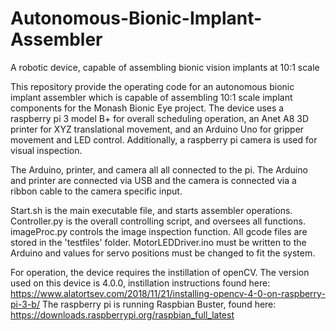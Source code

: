 # Autonomous-Bionic-Implant-Assembler
A robotic device, capable of assembling bionic vision implants at 10:1 scale

This repository provide the operating code for an autonomous bionic implant assembler which is capable of assembling 10:1 scale implant components for the Monash Bionic Eye project. The device uses a raspberry pi 3 model B+ for overall scheduling operation, an Anet A8 3D printer for XYZ translational movement, and an Arduino Uno for gripper movement and LED control. Additionally, a raspberry pi camera is used for visual inspection. 

The Arduino, printer, and camera all all connected to the pi. The Arduino and printer are connected via USB and the camera is connected via a ribbon cable to the camera specific input.

Start.sh is the main executable file, and starts assembler operations.
Controller.py is the overall controlling script, and oversees all functions.
imageProc.py controls the image inspection function.
All gcode files are stored in the 'testfiles' folder.
MotorLEDDriver.ino must be written to the Arduino and values for servo positions must be changed to fit the system.

For operation, the device requires the instillation of openCV. The version used on this device is 4.0.0, instillation instructions found here: https://www.alatortsev.com/2018/11/21/installing-opencv-4-0-on-raspberry-pi-3-b/
The raspberry pi is running Raspbian Buster, found here: https://downloads.raspberrypi.org/raspbian_full_latest
